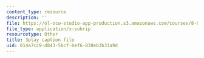 ```yaml
---
content_type: resource
description: ''
file: https://ol-ocw-studio-app-production.s3.amazonaws.com/courses/8-04-quantum-physics-i-spring-2016/014a7cc9d84356cfbef6838eb3b31a9d_BRFekCz4XQY.vtt
file_type: application/x-subrip
resourcetype: Other
title: 3play caption file
uid: 014a7cc9-d843-56cf-bef6-838eb3b31a9d
---
```

